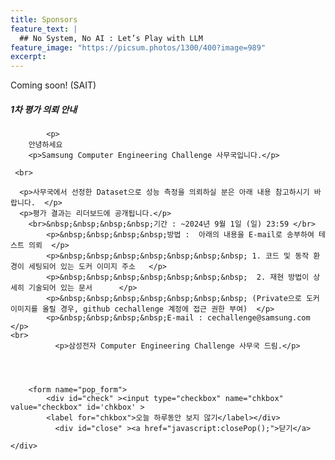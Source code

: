 ```yaml
---
title: Sponsors
feature_text: |
  ## No System, No AI : Let’s Play with LLM
feature_image: "https://picsum.photos/1300/400?image=989"
excerpt:
---
```


Coming soon!
(SAIT)


<!-- layer popup content -->

<div class="layerPopup" id="layer_popup" style="visibility: visible;">
    <div class="layerBox">
        <h5 class="title">1차 평가 의뢰 안내</h5>
        <div class="cont">
		
            <p>
	    안녕하세요
	    <p>Samsung Computer Engineering Challenge 사무국입니다.</p>
     
     <br>

      <p>사무국에서 선정한 Dataset으로 성능 측정을 의뢰하실 분은 아래 내용 참고하시기 바랍니다.  </p>          
      <p>평가 결과는 리더보드에 공개됩니다.</p>  
	    <br>&nbsp;&nbsp;&nbsp;&nbsp;기간 : ~2024년 9월 1일 (일) 23:59 </br>  
      		<p>&nbsp;&nbsp;&nbsp;&nbsp;방법 :  아래의 내용을 E-mail로 송부하여 테스트 의뢰  </p>        
    		<p>&nbsp;&nbsp;&nbsp;&nbsp;&nbsp;&nbsp;&nbsp; 1. 코드 및 동작 환경이 세팅되어 있는 도커 이미지 주소   </p>      
        	<p>&nbsp;&nbsp;&nbsp;&nbsp;&nbsp;&nbsp;&nbsp;  2. 재현 방법이 상세히 기술되어 있는 문서      </p>     
         	<p>&nbsp;&nbsp;&nbsp;&nbsp;&nbsp;&nbsp;&nbsp; (Private으로 도커 이미지를 올릴 경우, github cechallenge 계정에 접근 권한 부여)  </p>   
     		<p>&nbsp;&nbsp;&nbsp;&nbsp;E-mail : cechallenge@samsung.com </p>   
 	<br>   
              <p>삼성전자 Computer Engineering Challenge 사무국 드림.</p>
            
  
                 
         
        <form name="pop_form">
            <div id="check" ><input type="checkbox" name="chkbox" value="checkbox" id='chkbox' >
            <label for="chkbox">오늘 하루동안 보지 않기</label></div>
		      <div id="close" ><a href="javascript:closePop();">닫기</a>
		
	</div>  
